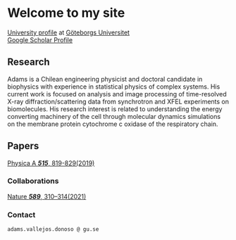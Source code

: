 # Welcome to my site


[University profile](https://cmb.gu.se/english/about_us/staff?languageId=100001&userId=xvalad) at [Göteborgs Universitet](https://www.gu.se)<br/>
[Google Scholar Profile](https://scholar.google.cl/citations?hl=en&user=FA2XAbgAAAAJ)

## Research

Adams is a Chilean engineering physicist and doctoral candidate in biophysics with experience in statistical physics of complex systems. His current work is focused on analysis and image processing of time-resolved X-ray diffraction/scattering data from synchrotron and XFEL experiments on biomolecules. His research interest is related to understanding the energy converting machinery of the cell through molecular dynamics simulations on the membrane protein cytochrome c oxidase of the respiratory chain.

## Papers

[Physica A ***515***, 819-829(2019)](https://doi.org/10.1016/j.physa.2018.09.060)

### Collaborations

[Nature ***589***, 310–314(2021)](https://www.nature.com/articles/s41586-020-3000-7)

### Contact

`adams.vallejos.donoso @ gu.se`
